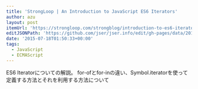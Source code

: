 ```yaml
---
title: 'StrongLoop | An Introduction to JavaScript ES6 Iterators'
author: azu
layout: post
itemUrl: 'https://strongloop.com/strongblog/introduction-to-es6-iterators/'
editJSONPath: 'https://github.com/jser/jser.info/edit/gh-pages/data/2015/07/index.json'
date: '2015-07-18T01:50:33+00:00'
tags:
  - JavaScript
  - ECMAScript
---
```

ES6 Iteratorについての解説。
for-ofとfor-inの違い、Symbol.iteratorを使って定義する方法とそれを利用する方法について
